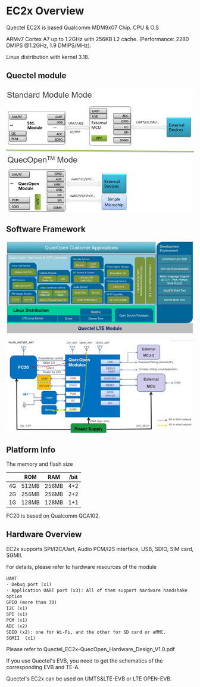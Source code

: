 # EC2x Overview

Quectel EC2X is based Qualcomm MDM9x07 Chip.
CPU & O.S

ARMv7 Cortex A7 up to 1.2GHz with 256KB L2 cache. 
(Performance: 2280 DMIPS @1.2GHz, 1.9 DMIPS/MHz). 
       
Linux distribution with kernel 3.18.


## Quectel module

![](../_static/images/Quectel_Modules.png)


## Software Framework

![](../_static/images/quectel_overview.png)

![](../_static/images/peripheral_devices.png)


## Platform Info


The memory and flash size

|          | ROM      | RAM      |  /bit    |
| -------- | -------- | -------- | -------- |
| 4G       |  512MB   |   256MB  |  4+2     |
| 2G       |  256MB   |   256MB  |  2+2     |
| 1G       |  128MB   |   128MB  |  1+1     |


FC20 is based on Qualcomm QCA102.

## Hardware Overview
 
EC2x supports SPI/I2C/Uart, Audio PCM/I2S interface, USB, SDIO, SIM card, SGMII. 

For details, please refer to hardware resources of the module
    
    UART
    - Debug port (x1)
    - Application UART port (x3): All of them support hardware handshake option
    GPIO (more than 30)
    I2C (x1)
    SPI (x1)
    PCM (x1)
    ADC (x2)
    SDIO (x2): one for Wi-Fi, and the other for SD card or eMMC.
    SGMII  (x1)
    
Please refer to Quectel_EC2x-QuecOpen_Hardware_Design_V1.0.pdf

If you use Quectel's EVB, you need to get the schematics of the corresponding EVB and TE-A.

Quectel's EC2x can be used on UMTS&LTE-EVB or LTE OPEN-EVB.




